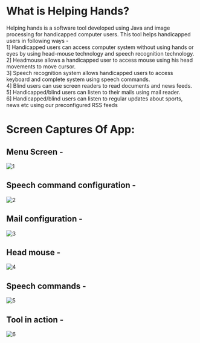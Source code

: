 # What is Helping Hands?
Helping hands is a software tool developed using Java and image processing for handicapped computer users. This tool helps handicapped users in following ways -<br>
1] Handicapped users can access computer system without using hands or eyes by using head-mouse technology and speech recognition technology.<br>
2] Headmouse allows a handicapped user to access mouse using his head movements to move cursor.<br>
3] Speech recognition system allows handicapped users to access keyboard and complete system using speech commands.<br>
4] Blind users can use screen readers to read documents and news feeds.<br>
5] Handicapped/blind users can listen to their mails using mail reader.<br>
6] Handicapped/blind users can listen to regular updates about sports, news etc using our preconfigured RSS feeds<br>

# Screen Captures Of App:
## Menu Screen -<br>
![1](https://cloud.githubusercontent.com/assets/22826481/21951593/7a07cf48-d9bd-11e6-8caf-851affe26b5d.jpg)

## Speech command configuration -<br>
![2](https://cloud.githubusercontent.com/assets/22826481/21951596/7a139ea4-d9bd-11e6-8182-19b63f04fc75.jpg)

## Mail configuration -<br>
![3](https://cloud.githubusercontent.com/assets/22826481/21951594/7a126e76-d9bd-11e6-9d7e-ebfd18e651dd.jpg)

## Head mouse -<br>
![4](https://cloud.githubusercontent.com/assets/22826481/21951597/7a1405f6-d9bd-11e6-89db-af62732fe8a9.jpg)

## Speech commands -<br>
![5](https://cloud.githubusercontent.com/assets/22826481/21951595/7a13ca28-d9bd-11e6-865d-6a3c8ebc36a3.jpg)

## Tool in action -<br>
![6](https://cloud.githubusercontent.com/assets/22826481/21951598/7a147842-d9bd-11e6-834f-f7fbf52eac62.jpg)
